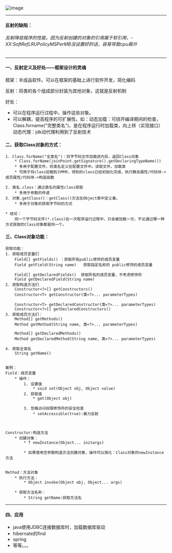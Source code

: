 
![image](https://note.youdao.com/yws/public/resource/c5be5802daf0385d18fbdfde57d959e9/xmlnote/D9F0F955B1824136928660541354D530/7367)

---
#### 反射的缺陷：
###### 反射降低程序的性能，因为反射创建的对象的引用属于软引用，-XX:SoftRefLRUPolicyMSPerMB没设置好的话，容易导致cpu飙升

---


#### 一、反射定义及好处——框架设计的灵魂
框架：半成品软件。可以在框架的基础上进行软件开发，简化编码

反射：将类的各个组成部分封装为其他对象，这就是反射机制

好处：
- 可以在程序运行过程中，操作这些对象。
- 可以解耦，提高程序的可扩展性。如：动态加载：可绕开编译期间的检查，Class.forname("完整类名")，是在程序运行时加载类，向上转（实现接口）动态代理：jdk动代理利用到了反射技术


#### 二、获取Class对象的方式：

```
1. Class.forName("全类名")：将字节码文件加载进内存，返回Class对象
    * Class.forName(joinPoint.getSignature().getDeclaringTypeName())
    * 多用于配置文件，将类名定义在配置文件中。读取文件，加载类
    * 可用于将class加载到JVM中，得到的class已经初始化完成，执行静态属性/代码块->成员属性/代码块->构造函数
    
2. 类名.class：通过类名的属性class获取
	* 多用于参数的传递
3. 对象.getClass()：getClass()方法在Object类中定义着。
	* 多用于对象的获取字节码的方式
	
* 结论：
    同一个字节码文件(*.class)在一次程序运行过程中，只会被加载一次，不论通过哪一种方式获取的Class对象都是同一个。
```



#### 三、Class对象功能：

```
获取功能：
1. 获取成员变量们
	Field[] getFields() ：获取所有public修饰的成员变量
	Field getField(String name)   获取指定名称的 public修饰的成员变量
	
	Field[] getDeclaredFields()  获取所有的成员变量，不考虑修饰符
	Field getDeclaredField(String name)  
2. 获取构造方法们
    Constructor<?>[] getConstructors()  
	Constructor<T> getConstructor(类<?>... parameterTypes)  
	
	Constructor<T> getDeclaredConstructor(类<?>... parameterTypes)  
	Constructor<?>[] getDeclaredConstructors()  
3. 获取成员方法们：
	Method[] getMethods()  
	Method getMethod(String name, 类<?>... parameterTypes)  
	
	Method[] getDeclaredMethods()  
	Method getDeclaredMethod(String name, 类<?>... parameterTypes)  
	
4. 获取全类名	
	String getName()


案例：
Field：成员变量
	* 操作：
		1. 设置值
			* void set(Object obj, Object value)  
		2. 获取值
			* get(Object obj) 
	
		3. 忽略访问权限修饰符的安全检查
			* setAccessible(true):暴力反射



Constructor:构造方法
	* 创建对象：
		* T newInstance(Object... initargs)  

		* 如果使用空参数构造方法创建对象，操作可以简化：Class对象的newInstance方法


Method：方法对象
	* 执行方法：
		* Object invoke(Object obj, Object... args)  
	
	* 获取方法名称：
		* String getName:获取方法名
```
---

#### 四、应用
- java使用JDBC连接数据库时，加载数据库驱动
- hibernate的find
- spring
- 等等。。。